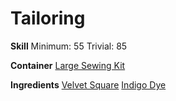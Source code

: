 <!-- TITLE: Blue Velvet Square -->
<!-- SUBTITLE: A small swatch of velvet dyed in indigo -->

# Tailoring
**Skill**
Minimum: 55
Trivial: 85

**Container**
[Large Sewing Kit](large-sewing-kit)

**Ingredients**
[Velvet Square](velvet-square)
[Indigo Dye](indigo-dye)